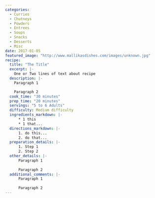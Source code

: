 ```yaml
--- 
categories: 
  - Curries
  - Chutneys
  - Powders
  - Entrees
  - Soups
  - Snacks
  - Desserts
  - Misc
date: 2017-01-05
featured_image: "http://www.mallikasdishes.com/images/unknown.jpg"
recipe:
  title: "The Title"
  excerpt: |-
    One or Two lines of text about recipe
  description: |-
    Paragraph 1

    Paragraph 2
  cook_time: "30 minutes"
  prep_time: "20 minutes"
  servings: "5 to 6 Adults"
  difficulty: Medium difficulty
  ingredients_markdown: |-
      * 1 this
      * 1 that...
  directions_markdown: |-
      1. do this...
      2. do that...
  preparation_details: |-
      1. Step 1
      2. Step 2
  other_details: |-
      Paragraph 1
      
      Paragraph 2
  additional_comments: |-
      Paragraph 1
      
      Paragraph 2
---
```

